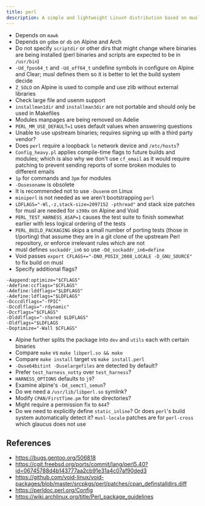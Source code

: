 ```yaml
---
title: perl
description: A simple and lightweight Linux® distribution based on musl libc and toybox
---
```


- Depends on `mawk`
- Depends on `gdbm` or `db` on Alpine and Arch
- Do not specify `scriptdir` or other dirs that might change where binaries are being installed (perl binaries and scripts are expected to be in `/usr/bin`)
- `-Ud_fpos64_t` and `-Ud_off64_t` undefine symbols in configure on Alpine and Clear; musl defines them so it is better to let the build system decide
- `Z_SOLO` on Alpine is used to compile and use zlib without external libraries
- Check large file and usenm support
- `installman1dir` and `installman3dir` are not portable and should only be used in Makefiles
- Modules manpages are being removed on Adelie
- `PERL_MM_USE_DEFAULT=1` uses default values when answering questions
- Unable to use upstream binaries; requires signing up with a third party vendor?
- Does `perl` require a loopback `lo` network device and `/etc/hosts`?
- `Config_heavy.pl` applies compile-time flags to future builds and modules; which is also why we don't use `cf_email` as it would require patching to prevent sending reports of some broken modules to different emails
- `1p` for commands and `3pm` for modules
- `-Dusesoname` is obsolete
- It is recommended not to use `-Dusenm` on Linux
- `miniperl` is not needed as we aren't bootstrapping `perl`
- `LDFLAGS="-Wl,-z,stack-size=2097152 -pthread"` and stack size patches for musl are needed for `s390x` on Alpine and Void
- `PERL_TEST_HARNESS_ASAP=1` causes the test suite to finish somewhat earlier with less logical ordering of the tests
- `PERL_BUILD_PACKAGING` skips a small number of porting tests (those in t/porting) that assume they are in a git clone of the upstream Perl repository, or enforce irrelevant rules which are not
- musl defines `sockaddr_in6` so use `-Dd_sockaddr_in6=define`
- Void passes `export CFLAGS+="-DNO_POSIX_2008_LOCALE -D_GNU_SOURCE"` to fix build on musl
- Specify additional flags?
```
-Aappend:optimize="$CFLAGS"
-Adefine:ccflags="$CFLAGS"
-Adefine:lddflags="$LDFLAGS"
-Adefine:ldflags="$LDFLAGS"
-Dcccdlflags="-fPIC"
-Dccdlflags="-rdynamic"
-Dccflags="$CFLAGS"
-Dlddlflags="-shared $LDFLAGS"
-Dldflags="$LDFLAGS
-Doptimize="-Wall $CFLAGS"
```
- Alpine further splits the package into `dev` and `utils` each with certain binaries
- Compare `make` vs `make libperl.so && make`
- Compare `make install` target vs `make install.perl`
- `-Duse64bitint -Duselargefiles` are detected by default?
- Prefer `test_harness_notty` over `test_harness`?
- `HARNESS_OPTIONS` defaults to `j9`?
- Examine alpine's `-Dd_semctl_semun`?
- Do we need a `/usr/lib/libperl.so` symlink?
- Modify `CPAN/FirstTime.pm` for site directories?
- Might require a permission fix to `644`?
- Do we need to explicitly define `static_inline`? Or does `perl`'s build system automatically detect it?
 `musl-locale` patches are for `perl-cross` which glaucus does not use

## References
- https://bugs.gentoo.org/506818
- https://cgit.freebsd.org/ports/commit/lang/perl5.40?id=06745788d4b143777aa2cb91e31a4c07af90ded3
- https://github.com/void-linux/void-packages/blob/master/srcpkgs/perl/patches/cpan_definstalldirs.diff
- https://perldoc.perl.org/Config
- https://wiki.archlinux.org/title/Perl_package_guidelines
